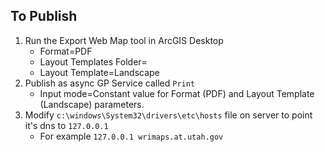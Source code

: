 ## To Publish

1. Run the Export Web Map tool in ArcGIS Desktop
    * Format=PDF
    * Layout Templates Folder=<this folder>
    * Layout Template=Landscape
1. Publish as async GP Service called `Print`
    * Input mode=Constant value for Format (PDF) and Layout Template (Landscape) parameters.
1. Modify `c:\windows\System32\drivers\etc\hosts` file on server to point it's dns to `127.0.0.1`
    * For example `127.0.0.1 wrimaps.at.utah.gov`  
